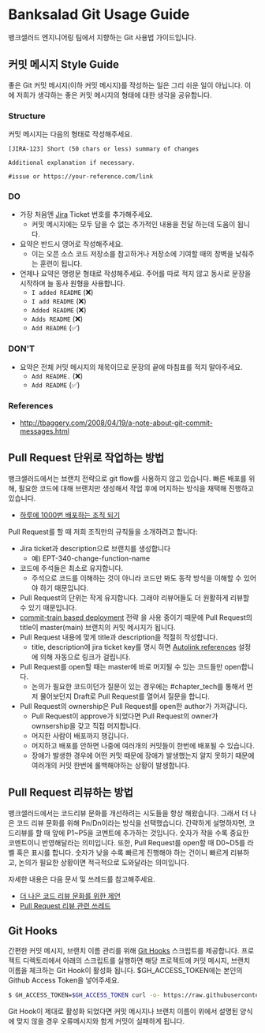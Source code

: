 # Banksalad Git Usage Guide

뱅크샐러드 엔지니어링 팀에서 지향하는 Git 사용법 가이드입니다.


## 커밋 메시지 Style Guide

좋은 Git 커밋 메시지(이하 커밋 메시지)를 작성하는 일은 그리 쉬운 일이 아닙니다. 이에 저희가 생각하는 좋은 커밋 메시지의 형태에 대한 생각을 공유합니다.
### Structure

커밋 메시지는 다음의 형태로 작성해주세요.

```
[JIRA-123] Short (50 chars or less) summary of changes

Additional explanation if necessary.

#issue or https://your-reference.com/link
```

### DO
- 가장 처음엔 [Jira](https://rainist.atlassian.net/jira/) Ticket 번호를 추가해주세요.
    + 커밋 메시지에는 모두 담을 수 없는 추가적인 내용을 전달 하는데 도움이 됩니다.
- 요약은 반드시 영어로 작성해주세요.
    + 이는 오픈 소스 코드 저장소를 참고하거나 저장소에 기여할 때의 장벽을 낮춰주는 훈련이 됩니다.
- 언제나 요약은 명령문 형태로 작성해주세요. 주어를 따로 적지 않고 동사로 문장을 시작하며 늘 동사 원형을 사용합니다.
    + `I added README` (:x:)
    + `I add README` (:x:)
    + `Added README` (:x:)
    + `Adds README` (:x:)
    + `Add README` (:white_check_mark:)

### DON'T

- 요약은 전체 커밋 메시지의 제목이므로 문장의 끝에 마침표를 적지 말아주세요.
    + `Add README.` (:x:)
    + `Add README` (:white_check_mark:)

### References

- http://tbaggery.com/2008/04/19/a-note-about-git-commit-messages.html

## Pull Request 단위로 작업하는 방법

뱅크샐러드에서는 브랜치 전략으로 git flow를 사용하지 않고 있습니다. 빠른 배포를 위해, 필요한 코드에 대해 브랜치만 생성해서 작업 후에 머지하는 방식을 채택해 진행하고 있습니다.
 - [하루에 1000번 배포하는 조직 되기](https://blog.banksalad.com/tech/become-an-organization-that-deploys-1000-times-a-day/)

Pull Request를 할 때 저희 조직만의 규칙들을 소개하려고 합니다:
- Jira ticket과 description으로 브랜치를 생성합니다 
    - 예) EPT-340-change-function-name
- 코드에 주석들은 최소로 유지합니다.
    - 주석으로 코드를 이해하는 것이 아니라 코드만 봐도 동작 방식을 이해할 수 있어야 하기 때문입니다.
- Pull Request의 단위는 작게 유지합니다. 그래야 리뷰어들도 더 원활하게 리뷰할 수 있기 때문입니다. 
- [commit-train based deployment](https://blog.banksalad.com/tech/become-an-organization-that-deploys-1000-times-a-day/?gclid=Cj0KCQiA3NX_BRDQARIsALA3fIJ1dXP9Btp4Jqkze2iTPbMh2W3hlXi6ORJJsXBPvkX-d3jSDmGacx4aAphzEALw_wcB#lightweight-branching-model) 전략 을 사용 중이기 때문에 Pull Request의 title이 master(main) 브랜치의 커밋 메시지가 됩니다.
- Pull Request 내용에 맞게 title과 description을 적절히 작성합니다.
    - title, description에 jira ticket key를 명시 하면 [Autolink references](https://docs.github.com/en/github/administering-a-repository/configuring-autolinks-to-reference-external-resources) 설정에 의해 자동으로 링크가 걸립니다.
- Pull Request를 open할 때는 master에 바로 머지될 수 있는 코드들만 open합니다.
    - 논의가 필요한 코드이던가 질문이 있는 경우에는 #chapter_tech를 통해서 먼저 물어보던지 Draft로 Pull Request를 열어서 질문을 합니다.
- Pull Request의 ownership은 Pull Request를 open한 author가 가져갑니다.
    - Pull Request이 approve가 되었다면 Pull Request의 owner가 ownsership을 갖고 직접 머지합니다. 
    - 머지한 사람이 배포까지 챙깁니다.
    - 머지하고 배포를 안하면 나중에 여러개의 커밋들이 한번에 배포될 수 있습니다.
    - 장애가 발생한 경우에 어떤 커밋 때문에 장애가 발생했는지 알지 못하기 때문에 여러개의 커밋 한번에 롤백해야하는 상황이 발생합니다.

## Pull Request 리뷰하는 방법

뱅크샐러드에서는 코드리뷰 문화를 개선하려는 시도들을 항상 해왔습니다. 그래서 더 나은 코드 리뷰 문화를 위해 Pn/Dn이라는 방식을 선택했습니다. 간략하게 설명하자면, 코드리뷰를 할 때 앞에 P1~P5을 코멘트에 추가하는 것입니다. 숫자가 작을 수록 중요한 코멘트이니 반영해달라는 의미입니다. 또한, Pull Request를 open할 때 D0~D5를 라벨 혹은 표시를 합니다. 숫자가 낮을 수록 빠르게 진행해야 하는 건이니 빠르게 리뷰하고, 논의가 필요한 상황이면 적극적으로 도와달라는 의미입니다.  

자세한 내용은 다음 문서 및 쓰레드를 참고해주세요.
  - [더 나은 코드 리뷰 문화를 위한 제언](https://docs.google.com/document/d/138EUDZsd0wTHoynDIiEPURhiEqnZqABqzO02vLjPTho/edit#heading=h.5x0d5h95i329)
  - [Pull Request 리뷰 관련 쓰레드](https://rainist.slack.com/archives/C0324HT1Z/p1582118248184200)

## Git Hooks

간편한 커밋 메시지, 브랜치 이름 관리를 위해 [Git Hooks](https://git-scm.com/book/en/v2/Customizing-Git-Git-Hooks/) 스크립트를 제공합니다. 프로젝트 디렉토리에서 아래의 스크립트를 실행하면 해당 프로젝트에 커밋 메시지, 브랜치 이름을 체크하는 Git Hook이 활성화 됩니다. $GH_ACCESS_TOKEN에는 본인의 Github Access Token을 넣어주세요.

```sh
$ GH_ACCESS_TOKEN=$GH_ACCESS_TOKEN curl -o- https://raw.githubusercontent.com/banksalad/styleguide/git/install_hooks.sh | bash
```

Git Hook이 제대로 활성화 되었다면 커밋 메시지나 브랜치 이름이 위에서 설명된 양식에 맞지 않을 경우 오류메시지와 함게 커밋이 실패하게 됩니다.
